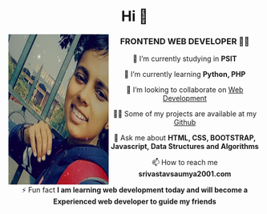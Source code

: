 <h1 align="center">Hi 👋</h1>

<div align="center">

 </div>
<img src="https://github.com/Saumya2001-PSIT/Saumya2001-PSIT/blob/main/saumya.jpg" width=200 height=300 align="left">


<div align="center">

<h3 align="center">FRONTEND WEB DEVELOPER 👨‍💻</h3>

 🔭 I’m currently studying in **PSIT**

🌱 I’m currently learning **Python, PHP**

👯 I’m looking to collaborate on [Web Development](https://github.com/Saumya2001-PSIT)

👨‍💻 Some of my projects are available at my [Github](https://github.com/Saumya2001-PSIT/Saumya2001-PSIT?tab=repositories)

💬 Ask me about **HTML, CSS, BOOTSTRAP, Javascript, Data Structures and Algorithms**

📫 How to reach me **srivastavsaumya2001.com**

⚡ Fun fact **I am learning web development today and will become a Experienced web developer to guide my friends**

</div>
